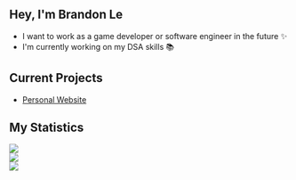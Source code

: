 ## Hey, I'm Brandon Le

- I want to work as a game developer or software engineer in the future ✨
- I'm currently working on my DSA skills 📚

## Current Projects
- [Personal Website](https://beeledev.github.io/Website/)

## My Statistics
![](https://leetcard.jacoblin.cool/BLeDev?theme=catppuccinMocha&font=Noto%20Sans%20Buginese)
<br/>
![](https://github-readme-stats.vercel.app/api?username=BeeLeDev&theme=catppuccin_mocha&hide_border=true)
<br/>
![](https://github-readme-stats.vercel.app/api/top-langs/?username=BeeLeDev&theme=catppuccin_mocha&hide_border=true&layout=compact)
